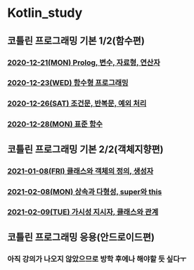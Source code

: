# Kotlin_study

## 코틀린 프로그래밍 기본 1/2(함수편)
### [2020-12-21(MON) Prolog, 변수, 자료형, 연산자](https://github.com/LAH1203/Kotlin_study/blob/main/%EB%B3%80%EC%88%98%2C%EB%8D%B0%EC%9D%B4%ED%84%B0%2C%ED%83%80%EC%9E%85.md)
### [2020-12-23(WED) 함수형 프로그래밍](https://github.com/LAH1203/Kotlin_study/blob/main/%ED%95%A8%EC%88%98%ED%98%95_%ED%94%84%EB%A1%9C%EA%B7%B8%EB%9E%98%EB%B0%8D.md)
### [2020-12-26(SAT) 조건문, 반복문, 예외 처리](https://github.com/LAH1203/Kotlin_study/blob/main/%EC%A1%B0%EA%B1%B4%EB%AC%B8%2C%EB%B0%98%EB%B3%B5%EB%AC%B8%2C%EC%98%88%EC%99%B8%EC%B2%98%EB%A6%AC.md)
### [2020-12-28(MON) 표준 함수](https://github.com/LAH1203/Kotlin_study/blob/main/%ED%91%9C%EC%A4%80%ED%95%A8%EC%88%98.md)

## 코틀린 프로그래밍 기본 2/2(객체지향편)
### [2021-01-08(FRI) 클래스와 객체의 정의, 생성자](https://github.com/LAH1203/Kotlin_study/blob/main/%ED%81%B4%EB%9E%98%EC%8A%A4%EC%99%80%20%EA%B0%9D%EC%B2%B4(1%2C%202).md)
### [2021-02-08(MON) 상속과 다형성, super와 this](https://github.com/LAH1203/Kotlin_study/blob/main/%ED%81%B4%EB%9E%98%EC%8A%A4%EC%99%80%20%EA%B0%9D%EC%B2%B4(3%2C%204).md)
### [2021-02-09(TUE) 가시성 지시자, 클래스와 관계](https://github.com/LAH1203/Kotlin_study/blob/main/%ED%81%B4%EB%9E%98%EC%8A%A4%EC%99%80%20%EA%B0%9D%EC%B2%B4(5%2C%206).md)

## 코틀린 프로그래밍 응용(안드로이드편)
### 아직 강의가 나오지 않았으므로 방학 후에나 해야할 듯 싶다ㅜ
